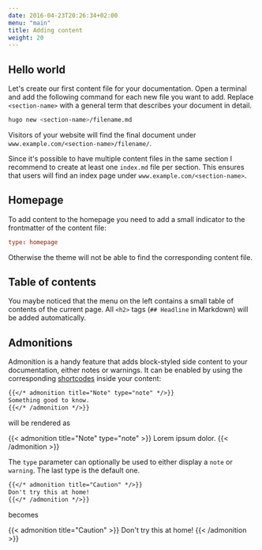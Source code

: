 ```yaml
---
date: 2016-04-23T20:26:34+02:00
menu: "main"
title: Adding content
weight: 20
---
```


## Hello world

Let's create our first content file for your documentation. Open a terminal and add the following command for each new file you want to add. Replace `<section-name>` with a general term that describes your document in detail.

```sh
hugo new <section-name>/filename.md
```

Visitors of your website will find the final document under `www.example.com/<section-name>/filename/`.

Since it's possible to have multiple content files in the same section I recommend to create at least one `index.md` file per section. This ensures that users will find an index page under `www.example.com/<section-name>`.

## Homepage

To add content to the homepage you need to add a small indicator to the frontmatter of the content file:

```toml
type: homepage
```

Otherwise the theme will not be able to find the corresponding content file.

## Table of contents

You maybe noticed that the menu on the left contains a small table of contents of the current page. All `<h2>` tags (`## Headline` in Markdown) will be added automatically.

## Admonitions

Admonition is a handy feature that adds block-styled side content to your documentation, either notes or warnings. It can be enabled by using the corresponding [shortcodes](http://gohugo.io/extras/shortcodes/) inside your content:

```md
{{</* admonition title="Note" type="note" */>}}
Something good to know.
{{</* /admonition */>}}
```

will be rendered as

{{< admonition title="Note" type="note" >}}
Lorem ipsum dolor.
{{< /admonition >}}

The `type` parameter can optionally be used to either display a `note` or `warning`. The last type is the default one. 

```md
{{</* admonition title="Caution" */>}}
Don't try this at home!
{{</* /admonition */>}}
```

becomes

{{< admonition title="Caution" >}}
Don't try this at home!
{{< /admonition >}}
